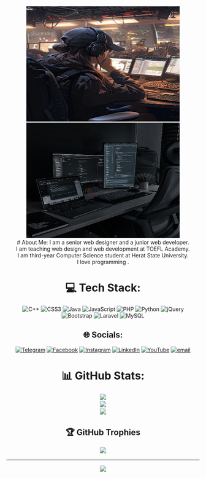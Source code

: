    <div align="center"  >
      <img src="./imggirl.jpg" alt="" width="400"  height="300">  <img src="./imge2.jpg" alt="" width="400"  height="300">
    </div>
<div align="center" >
# About Me:
I am a senior web designer and a junior web developer.<br>I am teaching web design and web development at TOEFL Academy.<br>I am third-year Computer Science student at Herat State University.<br>I love programming .

# 💻 Tech Stack:
![C++](https://img.shields.io/badge/c++-%2300599C.svg?style=for-the-badge&logo=c%2B%2B&logoColor=white) ![CSS3](https://img.shields.io/badge/css3-%231572B6.svg?style=for-the-badge&logo=css3&logoColor=white) ![Java](https://img.shields.io/badge/java-%23ED8B00.svg?style=for-the-badge&logo=openjdk&logoColor=white) ![JavaScript](https://img.shields.io/badge/javascript-%23323330.svg?style=for-the-badge&logo=javascript&logoColor=%23F7DF1E) ![PHP](https://img.shields.io/badge/php-%23777BB4.svg?style=for-the-badge&logo=php&logoColor=white) ![Python](https://img.shields.io/badge/python-3670A0?style=for-the-badge&logo=python&logoColor=ffdd54) ![jQuery](https://img.shields.io/badge/jquery-%230769AD.svg?style=for-the-badge&logo=jquery&logoColor=white) ![Bootstrap](https://img.shields.io/badge/bootstrap-%238511FA.svg?style=for-the-badge&logo=bootstrap&logoColor=white) ![Laravel](https://img.shields.io/badge/laravel-%23FF2D20.svg?style=for-the-badge&logo=laravel&logoColor=white) ![MySQL](https://img.shields.io/badge/mysql-4479A1.svg?style=for-the-badge&logo=mysql&logoColor=white)
## 🌐 Socials:

[![Telegram](https://img.shields.io/badge/Telegram-%230077B5.svg?logo=Telegram&logoColor=white)](https://t.me/ZhilaAhamdi125)
[![Facebook](https://img.shields.io/badge/Facebook-%231877F2.svg?logo=Facebook&logoColor=white)](https://facebook.com/ZhilaAhmadi125) [![Instagram](https://img.shields.io/badge/Instagram-%23E4405F.svg?logo=Instagram&logoColor=white)](https://instagram.com/zhila_ahmadi_126) [![LinkedIn](https://img.shields.io/badge/LinkedIn-%230077B5.svg?logo=linkedin&logoColor=white)](https://linkedin.com/in/zhila-ahmadi-91b098260) [![YouTube](https://img.shields.io/badge/YouTube-%23FF0000.svg?logo=YouTube&logoColor=white)](https://youtube.com/@@zhilaahmadi-i1r) [![email](https://img.shields.io/badge/Email-D14836?logo=gmail&logoColor=white)](mailto:zhilaahmadi125@gmail.com) 

# 📊 GitHub Stats:
![](https://github-readme-stats.vercel.app/api?username=Zhila-Ahmadi-126&theme=great-gatsby&hide_border=false&include_all_commits=true&count_private=true)<br/>
![](https://nirzak-streak-stats.vercel.app/?user=Zhila-Ahmadi-126&theme=great-gatsby&hide_border=false)<br/>
![](https://github-readme-stats.vercel.app/api/top-langs/?username=Zhila-Ahmadi-126&theme=great-gatsby&hide_border=false&include_all_commits=true&count_private=true&layout=compact)

## 🏆 GitHub Trophies
![](https://github-profile-trophy.vercel.app/?username=Zhila-Ahmadi-126&theme=shadow_green&no-frame=false&no-bg=false&margin-w=4)

---
[![](https://visitcount.itsvg.in/api?id=Zhila-Ahmadi-126&icon=0&color=0)](https://visitcount.itsvg.in)

<!-- Proudly created with GPRM ( https://gprm.itsvg.in ) -->
</div>
